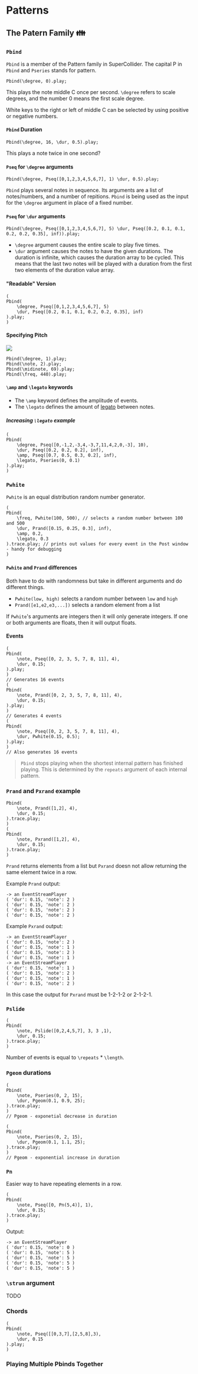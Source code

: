 # Patterns

## The Patern Family 👪

### `Pbind`
`Pbind` is a member of the Pattern family in SuperCollider. The capital P in `Pbind` and `Pseries` stands for pattern.
```supercollider
Pbind(\degree, 0).play;
```
This plays the note middle C once per second. `\degree` refers to scale degrees, and the number 0 means the first scale degree.

White keys to the right or left of middle C can be selected by using positive or negative numbers.

#### `Pbind` Duration
```supercollider
Pbind(\degree, 16, \dur, 0.5).play;
```
This plays a note twice in one second?

#### `Pseq` for `\degree` arguments
```supercollider
Pbind(\degree, Pseq([0,1,2,3,4,5,6,7], 1) \dur, 0.5).play;
```
`Pbind` plays several notes in sequence. Its arguments are a list of notes/numbers, and a number of repitions. `Pbind` is
being used as the input for the `\degree` argument in place of a fixed number.

#### `Pseq` for `\dur` arguments
```supercollider
Pbind(\degree, Pseq([0,1,2,3,4,5,6,7], 5) \dur, Pseq([0.2, 0.1, 0.1, 0.2, 0.2, 0.35], inf)).play;
```
- `\degree` argument causes the entire scale to play five times.
- `\dur` argument causes the notes to have the given durations. The duration is infinite, which causes the duration
  array to be cycled. This means that the last two notes will be played with a duration from the first two elements of
  the duration value array.

#### "Readable" Version
```supercollider
(
Pbind(
    \degree, Pseq([0,1,2,3,4,5,6,7], 5) 
    \dur, Pseq([0.2, 0.1, 0.1, 0.2, 0.2, 0.35], inf)
).play;
)
```
#### Specifying Pitch
![](notes.png)
```supercollider
Pbind(\degree, 1).play;
Pbind(\note, 2).play;
Pbind(\midinote, 69).play;
Pbind(\freq, 440).play;
```
#### `\amp` and `\legato` keywords
- The `\amp` keyword defines the amplitude of events.  
- The `\legato` defines the amount of [legato](https://www.masterclass.com/articles/music-101-what-is-legato-learn-what-effect-legato-has-on-music-and-what-you-need-for-good-legato-technique#how-does-legato-sound-on-various-instruments) between notes.

##### Increasing `\legato` example
```supercollider
(
Pbind(
    \degree, Pseq([0,-1,2,-3,4,-3,7,11,4,2,0,-3], 10),
    \dur, Pseq([0.2, 0.2, 0.2], inf),
    \amp, Pseq([0.7, 0.5, 0.3, 0.2], inf),
    \legato, Pseries(0, 0.1)
).play;
)
```
### `Pwhite`

`Pwhite` is an equal distribution random number generator.

```supercollider
(
Pbind(
    \freq, Pwhite(100, 500), // selects a random number between 100 and 500
    \dur, Prand([0.15, 0.25, 0.3], inf),
    \amp, 0.2,
    \legato, 0.3
).trace.play; // prints out values for every event in the Post window - handy for debugging
)
```
#### `Pwhite` and `Prand` differences

Both have to do with randomness but take in different arguments and do different things.

- `Pwhite(low, high)` selects a random number between `low` and `high`
- `Prand([e1,e2,e3,...])` selects a random element from a list

If `Pwhite`'s arguments are integers then it will only generate integers. If one or both arguments
are floats, then it will output floats.

#### Events

```supercollider
(
Pbind(
    \note, Pseq([0, 2, 3, 5, 7, 8, 11], 4),
    \dur, 0.15;
).play;
)
// Generates 16 events
(
Pbind(
    \note, Prand([0, 2, 3, 5, 7, 8, 11], 4),
    \dur, 0.15;
).play;
)
// Generates 4 events
(
Pbind(
    \note, Pseq([0, 2, 3, 5, 7, 8, 11], 4),
    \dur, Pwhite(0.15, 0.5);
).play;
)
// Also generates 16 events
```
> `Pbind` stops playing when the shortest internal pattern has finished playing. This is determined by the
> `repeats` argument of each internal pattern.

### `Prand` and `Pxrand` example

```supercollider
Pbind(
    \note, Prand([1,2], 4),
    \dur, 0.15;
).trace.play;
)
(
Pbind(
    \note, Pxrand([1,2], 4),
    \dur, 0.15;
).trace.play;
)
```
`Prand` returns elements from a list but `Pxrand` doesn not allow returning the same element twice in a row.

Example `Prand` output:
```
-> an EventStreamPlayer
( 'dur': 0.15, 'note': 2 )
( 'dur': 0.15, 'note': 2 )
( 'dur': 0.15, 'note': 2 )
( 'dur': 0.15, 'note': 2 )
```

Example `Pxrand` output:
```
-> an EventStreamPlayer
( 'dur': 0.15, 'note': 2 )
( 'dur': 0.15, 'note': 1 )
( 'dur': 0.15, 'note': 2 )
( 'dur': 0.15, 'note': 1 )
-> an EventStreamPlayer
( 'dur': 0.15, 'note': 1 )
( 'dur': 0.15, 'note': 2 )
( 'dur': 0.15, 'note': 1 )
( 'dur': 0.15, 'note': 2 )
```

In this case the output for `Pxrand` must be 1-2-1-2 or 2-1-2-1.

### `Pslide`

```supercollider
(
Pbind(
    \note, Pslide([0,2,4,5,7], 3, 3 ,1),
    \dur, 0.15;
).trace.play;
)
```
Number of events is equal to `\repeats` * `\length`. 

### `Pgeom` durations

```supercollder
(
Pbind(
    \note, Pseries(0, 2, 15),
    \dur, Pgeom(0.1, 0.9, 25);
).trace.play;
)
// Pgeom - exponetial decrease in duration

(
Pbind(
    \note, Pseries(0, 2, 15),
    \dur, Pgeom(0.1, 1.1, 25);
).trace.play;
)
// Pgeom - exponential increase in duration
```

### `Pn`

Easier way to have repeating elements in a row.

```supercollider
(
Pbind(
	\note, Pseq([0, Pn(5,4)], 1),
	\dur, 0.15;
).trace.play;
)
```

Output:
```
-> an EventStreamPlayer
( 'dur': 0.15, 'note': 0 )
( 'dur': 0.15, 'note': 5 )
( 'dur': 0.15, 'note': 5 )
( 'dur': 0.15, 'note': 5 )
( 'dur': 0.15, 'note': 5 )
```

### `\strum` argument

TODO

### Chords

```supercollider
(
Pbind(
    \note, Pseq([[0,3,7],[2,5,8],3),
    \dur, 0.15
).play;
)
```


### Playing Multiple Pbinds Together
